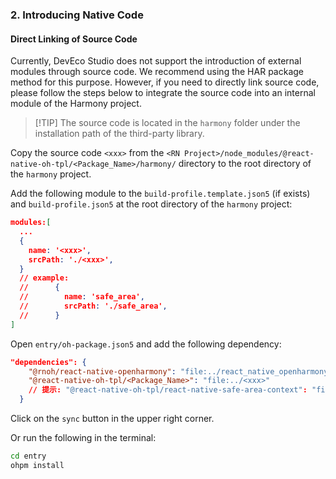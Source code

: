 ### 2. Introducing Native Code

#### Direct Linking of Source Code

Currently, DevEco Studio does not support the introduction of external modules through source code. We recommend using the HAR package method for this purpose. However, if you need to directly link source code, please follow the steps below to integrate the source code into an internal module of the Harmony project.

> [!TIP] The source code is located in the `harmony` folder under the installation path of the third-party library.

Copy the source code `<xxx>` from the `<RN Project>/node_modules/@react-native-oh-tpl/<Package_Name>/harmony/` directory to the root directory of the `harmony` project.

Add the following module to the `build-profile.template.json5` (if exists) and `build-profile.json5` at the root directory of the `harmony` project:

```json
modules:[
  ...
  {
    name: '<xxx>',
    srcPath: './<xxx>',
  }
  // example:
  //      {
  //        name: 'safe_area',
  //        srcPath: './safe_area',
  //      } 
]
```

Open `entry/oh-package.json5` and add the following dependency:

```json
"dependencies": {
    "@rnoh/react-native-openharmony": "file:../react_native_openharmony",
    "@react-native-oh-tpl/<Package_Name>": "file:../<xxx>"
    // 提示: "@react-native-oh-tpl/react-native-safe-area-context": "file:../safe_area"
  }
```

Click on the `sync` button in the upper right corner.

Or run the following in the terminal:

```bash
cd entry
ohpm install
```
